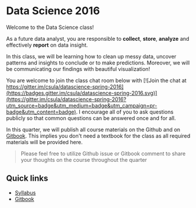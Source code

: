 # Data Science 2016

Welcome to the Data Science class!

As a future data analyst, you are responsible to **collect**, **store**, **analyze** and effectively **report** on data insight.

In this class, we will be learning how to clean up messy data, uncover patterns and insights to conclude or to make predictions. Moreover, we will be communicating our findings with beautiful visualization!

You are welcome to join the class chat room below with [![Join the chat at https://gitter.im/csula/datascience-spring-2016](https://badges.gitter.im/csula/datascience-spring-2016.svg)](https://gitter.im/csula/datascience-spring-2016?utm_source=badge&utm_medium=badge&utm_campaign=pr-badge&utm_content=badge). I encourage all of you to ask questions publicly so that common questions can be answered once and for all.

In this quarter, we will publish all course materials on the Github and on [Gitbook][1]. This implies you don't need a textbook for the class as all required materials will be provided here.

> Please feel free to utilize Github issue or Gitbook comment to share your thoughts on the course throughout the quarter

## Quick links

* [Syllabus](syllabus.md)
* [Gitbook][1]

[1]: https://www.gitbook.com/book/rcliao/datascience-spring-2016/